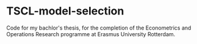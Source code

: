 ﻿# TSCL-model-selection
 
Code for my bachlor's thesis, for the completion of the Econometrics and Operations Research programme at Erasmus University Rotterdam.
